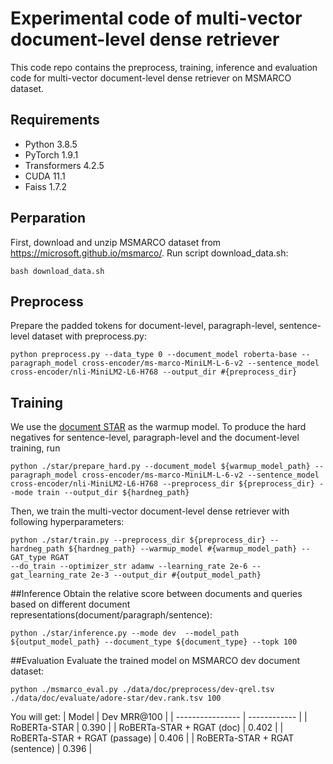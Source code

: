 # Experimental code of multi-vector document-level dense retriever
This code repo contains the preprocess, training, inference and evaluation code for multi-vector document-level dense retriever on MSMARCO dataset. 

## Requirements
* Python 3.8.5
* PyTorch 1.9.1
* Transformers 4.2.5
* CUDA 11.1
* Faiss 1.7.2

## Perparation
First, download and unzip MSMARCO dataset from https://microsoft.github.io/msmarco/. Run script download_data.sh:
```
bash download_data.sh
```

## Preprocess
Prepare the padded tokens for document-level, paragraph-level, sentence-level dataset with preprocess.py:
```
python preprocess.py --data_type 0 --document_model roberta-base --paragraph_model cross-encoder/ms-marco-MiniLM-L-6-v2 --sentence_model cross-encoder/nli-MiniLM2-L6-H768 --output_dir #{preprocess_dir}
```

## Training
We use the [document STAR](https://drive.google.com/drive/folders/18GrqZxeiYFxeMfSs97UxkVHwIhZPVXTc?usp=sharing) as the warmup model. To produce the hard negatives for sentence-level, paragraph-level and the document-level training, run 
```
python ./star/prepare_hard.py --document_model ${warmup_model_path} --paragraph_model cross-encoder/ms-marco-MiniLM-L-6-v2 --sentence_model cross-encoder/nli-MiniLM2-L6-H768 --preprocess_dir ${preprocess_dir} --mode train --output_dir ${hardneg_path}
```
Then, we train the multi-vector document-level dense retriever with following hyperparameters:
```
python ./star/train.py --preprocess_dir ${preprocess_dir} --hardneg_path ${hardneg_path} --warmup_model #{warmup_model_path} --GAT_type RGAT
--do_train --optimizer_str adamw --learning_rate 2e-6 --gat_learning_rate 2e-3 --output_dir #{output_model_path}
```

##Inference
Obtain the relative score between documents and queries based on different document representations(document/paragraph/sentence):
```
python ./star/inference.py --mode dev  --model_path ${output_model_path} --document_type ${document_type} --topk 100
```

##Evaluation
Evaluate the trained model on MSMARCO dev document dataset:
```
python ./msmarco_eval.py ./data/doc/preprocess/dev-qrel.tsv ./data/doc/evaluate/adore-star/dev.rank.tsv 100
```
You will get:
| Model | Dev MRR@100 |
| ---------------- | ------------ |
| RoBERTa-STAR | 0.390 |
| RoBERTa-STAR + RGAT (doc) | 0.402 |
| RoBERTa-STAR + RGAT (passage)  | 0.406 |
| RoBERTa-STAR + RGAT (sentence)  | 0.396 |
